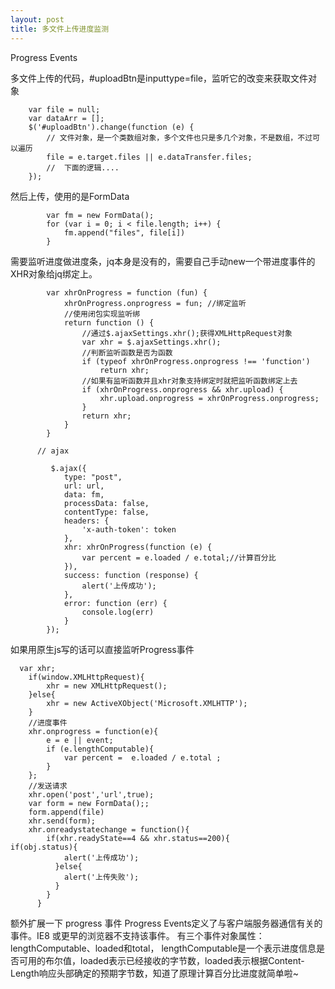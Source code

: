 ```yaml
---
layout: post
title: 多文件上传进度监测
---
```



Progress Events


多文件上传的代码，#uploadBtn是inputtype=file，监听它的改变来获取文件对象

```
    var file = null;
    var dataArr = [];
    $('#uploadBtn').change(function (e) {
        // 文件对象，是一个类数组对象，多个文件也只是多几个对象，不是数组，不过可以遍历
        file = e.target.files || e.dataTransfer.files;
        //  下面的逻辑....
    });
```
然后上传，使用的是FormData

```
        var fm = new FormData();
        for (var i = 0; i < file.length; i++) {
            fm.append("files", file[i])
        }
```

需要监听进度做进度条，jq本身是没有的，需要自己手动new一个带进度事件的XHR对象给jq绑定上。
```
        var xhrOnProgress = function (fun) {
            xhrOnProgress.onprogress = fun; //绑定监听
            //使用闭包实现监听绑
            return function () {
                //通过$.ajaxSettings.xhr();获得XMLHttpRequest对象
                var xhr = $.ajaxSettings.xhr();
                //判断监听函数是否为函数
                if (typeof xhrOnProgress.onprogress !== 'function')
                    return xhr;
                //如果有监听函数并且xhr对象支持绑定时就把监听函数绑定上去
                if (xhrOnProgress.onprogress && xhr.upload) {
                    xhr.upload.onprogress = xhrOnProgress.onprogress;
                }
                return xhr;
            }
        }

      // ajax

         $.ajax({
            type: "post",
            url: url,
            data: fm,
            processData: false,
            contentType: false,
            headers: {
                'x-auth-token': token
            },
            xhr: xhrOnProgress(function (e) {
                var percent = e.loaded / e.total;//计算百分比
            }),
            success: function (response) {
                alert('上传成功');
            },
            error: function (err) {
                console.log(err)
            }
        });
```

如果用原生js写的话可以直接监听Progress事件

```
  var xhr;
    if(window.XMLHttpRequest){
        xhr = new XMLHttpRequest();
    }else{
        xhr = new ActiveXObject('Microsoft.XMLHTTP');
    }
    //进度事件
    xhr.onprogress = function(e){
        e = e || event;
        if (e.lengthComputable){
            var percent =  e.loaded / e.total ;
        }
    };
    //发送请求
    xhr.open('post','url',true);
    var form = new FormData();;
    form.append(file)
    xhr.send(form);
    xhr.onreadystatechange = function(){
        if(xhr.readyState==4 && xhr.status==200){         if(obj.status){
            alert('上传成功');
          }else{
            alert('上传失败');
          }
        }
      }
```

额外扩展一下 progress 事件
Progress Events定义了与客户端服务器通信有关的事件。IE8 或更早的浏览器不支持该事件。
有三个事件对象属性：lengthComputable、loaded和total， lengthComputable是一个表示进度信息是否可用的布尔值，loaded表示已经接收的字节数，loaded表示根据Content-Length响应头部确定的预期字节数，知道了原理计算百分比进度就简单啦~

